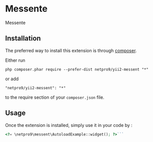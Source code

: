 Messente
========
Messente

Installation
------------

The preferred way to install this extension is through [composer](http://getcomposer.org/download/).

Either run

```
php composer.phar require --prefer-dist netpro9/yii2-messent "*"
```

or add

```
"netpro9/yii2-messent": "*"
```

to the require section of your `composer.json` file.


Usage
-----

Once the extension is installed, simply use it in your code by  :

```php
<?= \netpro9\messent\AutoloadExample::widget(); ?>```